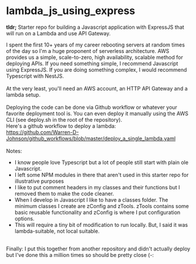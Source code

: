 # lambda_js_using_express

**tldr;** Starter repo for building a Javascript application with ExpressJS that will run on a Lambda and use API Gateway.

I spent the first 10+ years of my career rebooting servers at random times of the day so I'm a huge proponent of serverless architecture.  AWS provides us a simple, scale-to-zero, high availability, scalable method for deploying APIs.  If you need something simple, I recommend Javascript using ExpressJS.  If you are doing something complex, I would recommend Typescript with NestJS.<br>
<br>
At the very least, you'll need an AWS account, an HTTP API Gateway and a lambda setup.<br>
<br>
Deploying the code can be done via Github workflow or whatever your favorite deployment tool is.  You can even deploy it manually using the AWS CLI (see deploy.sh in the root of the repository).<Br>
Here's a github workflow to deploy a lambda:<br>
https://github.com/Warren-D-Johnson/github_workflows/blob/master/deploy_a_single_lambda.yaml<br>
<br>
Notes:<br>

* I know people love Typescript but a lot of people still start with plain ole Javascript.
* I left some NPM modules in there that aren't used in this starter repo for illustrative purposes
* I like to put comment headers in my classes and their functions but I removed them to make the code cleaner.  
* When I develop in Javascript I like to have a classes folder.  The minimum classes I create are zConfig and zTools.  zTools contains some basic reusable functionality and zConfig is where I put configuration options.
* This will require a tiny bit of modification to run locally.  But, I said it was lambda-suitable, not local suitable.
<br>
Finally: I put this together from another repository and didn't actually deploy but I've done this a million times so should be pretty close (-:

